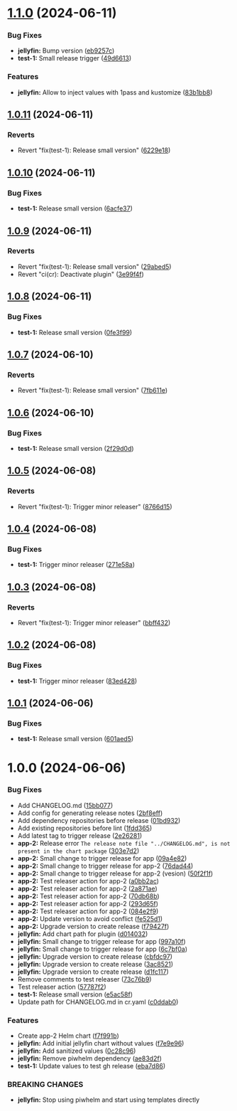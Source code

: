 # [1.1.0](https://github.com/Piwero/helmseum/compare/test-1-v1.0.11...test-1-v1.1.0) (2024-06-11)


### Bug Fixes

* **jellyfin:** Bump version ([eb9257c](https://github.com/Piwero/helmseum/commit/eb9257cbd26a3745c8db9d6efa711b818864a9f7))
* **test-1:** Small release trigger ([49d6613](https://github.com/Piwero/helmseum/commit/49d661372d017b502ba9d56aad97232043267417))


### Features

* **jellyfin:** Allow to inject values with 1pass and kustomize ([83b1bb8](https://github.com/Piwero/helmseum/commit/83b1bb84c9e3a6429f8686dec23b8e62597aa8f3))

## [1.0.11](https://github.com/Piwero/helmseum/compare/test-1-v1.0.10...test-1-v1.0.11) (2024-06-11)


### Reverts

* Revert "fix(test-1): Release small version" ([6229e18](https://github.com/Piwero/helmseum/commit/6229e18199c63bcbe5f64c557f98b1f5ebc36ab4))

## [1.0.10](https://github.com/Piwero/helmseum/compare/test-1-v1.0.9...test-1-v1.0.10) (2024-06-11)


### Bug Fixes

* **test-1:** Release small version ([6acfe37](https://github.com/Piwero/helmseum/commit/6acfe37532e402242ef525e1c4b1349921f7f056))

## [1.0.9](https://github.com/Piwero/helmseum/compare/test-1-v1.0.8...test-1-v1.0.9) (2024-06-11)


### Reverts

* Revert "fix(test-1): Release small version" ([29abed5](https://github.com/Piwero/helmseum/commit/29abed597168602d5c507f2f6b25e8ac55c6d7f2))
* Revert "ci(cr): Deactivate plugin" ([3e99f4f](https://github.com/Piwero/helmseum/commit/3e99f4f86ede2b31ef6ab6ffe665b3fad609b1fc))

## [1.0.8](https://github.com/Piwero/helmseum/compare/test-1-v1.0.7...test-1-v1.0.8) (2024-06-11)


### Bug Fixes

* **test-1:** Release small version ([0fe3f99](https://github.com/Piwero/helmseum/commit/0fe3f9902e986708d389a7c7cd153d89843d7c3a))

## [1.0.7](https://github.com/Piwero/helmseum/compare/test-1-v1.0.6...test-1-v1.0.7) (2024-06-10)


### Reverts

* Revert "fix(test-1): Release small version" ([7fb611e](https://github.com/Piwero/helmseum/commit/7fb611e91295b830aafbd7243a6dd11443e84a2e))

## [1.0.6](https://github.com/Piwero/helmseum/compare/test-1-v1.0.5...test-1-v1.0.6) (2024-06-10)


### Bug Fixes

* **test-1:** Release small version ([2f29d0d](https://github.com/Piwero/helmseum/commit/2f29d0d557c7baab95accd5fe5cb91b36e7fabdf))

## [1.0.5](https://github.com/Piwero/helmseum/compare/test-1-v1.0.4...test-1-v1.0.5) (2024-06-08)


### Reverts

* Revert "fix(test-1): Trigger minor releaser" ([8766d15](https://github.com/Piwero/helmseum/commit/8766d15a1c7df701a19e0e1137b4141f3af37e1f))

## [1.0.4](https://github.com/Piwero/helmseum/compare/test-1-v1.0.3...test-1-v1.0.4) (2024-06-08)


### Bug Fixes

* **test-1:** Trigger minor releaser ([271e58a](https://github.com/Piwero/helmseum/commit/271e58a9e47d5001dcaa60dcbcf6e0b8245cb85a))

## [1.0.3](https://github.com/Piwero/helmseum/compare/test-1-v1.0.2...test-1-v1.0.3) (2024-06-08)


### Reverts

* Revert "fix(test-1): Trigger minor releaser" ([bbff432](https://github.com/Piwero/helmseum/commit/bbff4325b5cd25c5b360523fc8664681c76388d0))

## [1.0.2](https://github.com/Piwero/helmseum/compare/test-1-v1.0.1...test-1-v1.0.2) (2024-06-08)


### Bug Fixes

* **test-1:** Trigger minor releaser ([83ed428](https://github.com/Piwero/helmseum/commit/83ed428522c0d442a5685924d59d96d739ccebab))

## [1.0.1](https://github.com/Piwero/helmseum/compare/test-1-v1.0.0...test-1-v1.0.1) (2024-06-06)


### Bug Fixes

* **test-1:** Release small version ([601aed5](https://github.com/Piwero/helmseum/commit/601aed5bf42c75f1d37b47730165e9773a66127e))

# 1.0.0 (2024-06-06)


### Bug Fixes

* Add CHANGELOG.md ([15bb077](https://github.com/Piwero/helmseum/commit/15bb0770d11d195f2eb4eb8be10bb646cd65e488))
* Add config for generating release notes ([2bf8eff](https://github.com/Piwero/helmseum/commit/2bf8eff01a6b40cfd375164645f20d901c72de76))
* Add dependency repositories before release ([01bd932](https://github.com/Piwero/helmseum/commit/01bd932cc311c89d4c571888eb2435b8a4caca66))
* Add existing repositories before lint ([1fdd365](https://github.com/Piwero/helmseum/commit/1fdd365ff6536c479dc7ce14a51b25389ecac543))
* Add latest tag to trigger release ([2e26281](https://github.com/Piwero/helmseum/commit/2e262810634a717ec227ecafc0470c29432730d1))
* **app-2:** Release error `The release note file "../CHANGELOG.md", is not present in the chart package` ([303e7d2](https://github.com/Piwero/helmseum/commit/303e7d230a4fe3c8d13cd07d48640ae3db977cde))
* **app-2:** Small change to trigger release for app ([09a4e82](https://github.com/Piwero/helmseum/commit/09a4e82e84844fb2199d8ab0336c6b504ff23374))
* **app-2:** Small change to trigger release for app-2 ([76dad44](https://github.com/Piwero/helmseum/commit/76dad4440dfb373f98dcd384b3b813d22b8d370e))
* **app-2:** Small change to trigger release for app-2 (vesion) ([50f2f1f](https://github.com/Piwero/helmseum/commit/50f2f1f7db8efe1418188d9c0a20bb8d73043d5c))
* **app-2:** Test releaser action for app-2 ([a0bb2ac](https://github.com/Piwero/helmseum/commit/a0bb2acd5c718a8fef1d436bfa53324581c00d70))
* **app-2:** Test releaser action for app-2 ([2a871ae](https://github.com/Piwero/helmseum/commit/2a871aedd3555dd1be5298b141bf4cf56b6e5db7))
* **app-2:** Test releaser action for app-2 ([70db68b](https://github.com/Piwero/helmseum/commit/70db68bf01b7a1dd585d9c7b6497a95ab4088417))
* **app-2:** Test releaser action for app-2 ([293d65f](https://github.com/Piwero/helmseum/commit/293d65fe195c153b7dc9739f0eae48494c3f733f))
* **app-2:** Test releaser action for app-2 ([084e2f9](https://github.com/Piwero/helmseum/commit/084e2f903b7bc759499755aa2218d3dc27359923))
* **app-2:** Update version to avoid conflict ([fe525d1](https://github.com/Piwero/helmseum/commit/fe525d18e3176cf333ebdf17e1b140c2c114d6e4))
* **app-2:** Upgrade version to create release ([f79427f](https://github.com/Piwero/helmseum/commit/f79427fbd37b5ee5e259ed03eaa86a9369ed0052))
* **jellyfin:** Add chart path for plugin ([d014032](https://github.com/Piwero/helmseum/commit/d0140329f2d2c40c9808fe9cdb6162b292418dd4))
* **jellyfin:** Small change to trigger release for app ([997a10f](https://github.com/Piwero/helmseum/commit/997a10f932b436a370f4c716cbb58dd56e172138))
* **jellyfin:** Small change to trigger release for app ([6c7bf0a](https://github.com/Piwero/helmseum/commit/6c7bf0aac77d3af9c409009486eb4016f47adf8b))
* **jellyfin:** Upgrade version to create release ([cbfdc97](https://github.com/Piwero/helmseum/commit/cbfdc9731797b93f197bdd759e9e448df71e64e7))
* **jellyfin:** Upgrade version to create release ([3ac8521](https://github.com/Piwero/helmseum/commit/3ac8521e16e2af58e30b8caf9fc7d11f4c90902f))
* **jellyfin:** Upgrade version to create release ([d1fc117](https://github.com/Piwero/helmseum/commit/d1fc1170f85858e0314b243131f3b4958675529c))
* Remove comments to test releaser ([73c76b9](https://github.com/Piwero/helmseum/commit/73c76b96b2d6eac4920d87152362f1e7a772fbc2))
* Test releaser action ([57787f2](https://github.com/Piwero/helmseum/commit/57787f229ca950a4fec416eaa20f71eb8dd8f0fe))
* **test-1:** Release small version ([e5ac58f](https://github.com/Piwero/helmseum/commit/e5ac58fc1b56ff38a6fc785db048bb851be3f2db))
* Update path for CHANGELOG.md in cr.yaml ([c0ddab0](https://github.com/Piwero/helmseum/commit/c0ddab0a8ccf695a531fac854b18629b3fe7d41b))


### Features

* Create app-2 Helm chart ([f7f991b](https://github.com/Piwero/helmseum/commit/f7f991ba3a077090a5646179c2f2eadd43c41ca7))
* **jellyfin:** Add initial jellyfin chart without values ([f7e9e96](https://github.com/Piwero/helmseum/commit/f7e9e96d378e4b1348956a47f36d2c0734fcf189))
* **jellyfin:** Add sanitized values ([0c28c96](https://github.com/Piwero/helmseum/commit/0c28c965ba0820ff89da3844e1c4d36bff18479d))
* **jellyfin:** Remove piwhelm dependency ([ae83d2f](https://github.com/Piwero/helmseum/commit/ae83d2f9dba1404cff1b84387c6d0f8a0f2124c8))
* **test-1:** Update values to test gh release ([eba7d86](https://github.com/Piwero/helmseum/commit/eba7d864e65566d6861cd2fcbfbcbf58060f9b5c))


### BREAKING CHANGES

* **jellyfin:** Stop using piwhelm and start using templates directly
